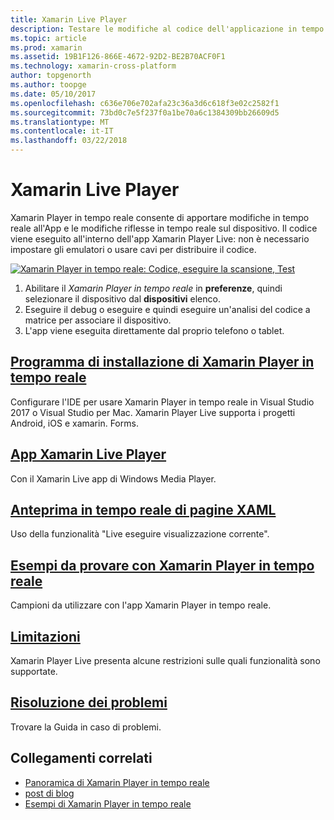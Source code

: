 ```yaml
---
title: Xamarin Live Player
description: Testare le modifiche al codice dell'applicazione in tempo reale sul dispositivo iOS o Android
ms.topic: article
ms.prod: xamarin
ms.assetid: 19B1F126-866E-4672-92D2-BE2B70ACF0F1
ms.technology: xamarin-cross-platform
author: topgenorth
ms.author: toopge
ms.date: 05/10/2017
ms.openlocfilehash: c636e706e702afa23c36a3d6c618f3e02c2582f1
ms.sourcegitcommit: 73bd0c7e5f237f0a1be70a6c1384309bb26609d5
ms.translationtype: MT
ms.contentlocale: it-IT
ms.lasthandoff: 03/22/2018
---
```

# <a name="xamarin-live-player"></a>Xamarin Live Player

Xamarin Player in tempo reale consente di apportare modifiche in tempo reale all'App e le modifiche riflesse in tempo reale sul dispositivo. Il codice viene eseguito all'interno dell'app Xamarin Player Live: non è necessario impostare gli emulatori o usare cavi per distribuire il codice.

[![Xamarin Player in tempo reale: Codice, eseguire la scansione, Test](images/xamarin-live.png)](images/xamarin-live-sml.png#lightbox)

1. Abilitare il *Xamarin Player in tempo reale* in **preferenze**, quindi selezionare il dispositivo dal **dispositivi** elenco.
2. Eseguire il debug o eseguire e quindi eseguire un'analisi del codice a matrice per associare il dispositivo.
3. L'app viene eseguita direttamente dal proprio telefono o tablet.

## <a name="xamarin-live-player-setupinstallmd"></a>[Programma di installazione di Xamarin Player in tempo reale](install.md)

Configurare l'IDE per usare Xamarin Player in tempo reale in Visual Studio 2017 o Visual Studio per Mac. Xamarin Player Live supporta i progetti Android, iOS e xamarin. Forms.

## <a name="xamarin-live-player-appplayermd"></a>[App Xamarin Live Player](player.md)

Con il Xamarin Live app di Windows Media Player.

## <a name="xaml-live-previewinglive-viewmd"></a>[Anteprima in tempo reale di pagine XAML](live-view.md)

Uso della funzionalità "Live eseguire visualizzazione corrente".

## <a name="samples-to-try-with-xamarin-live-playersamplesmd"></a>[Esempi da provare con Xamarin Player in tempo reale](samples.md)

Campioni da utilizzare con l'app Xamarin Player in tempo reale.

## <a name="limitationslimitationsmd"></a>[Limitazioni](limitations.md)

Xamarin Player Live presenta alcune restrizioni sulle quali funzionalità sono supportate.

## <a name="troubleshootingtroubleshootingmd"></a>[Risoluzione dei problemi](troubleshooting.md)

Trovare la Guida in caso di problemi.


## <a name="related-links"></a>Collegamenti correlati

- [Panoramica di Xamarin Player in tempo reale](https://xamarin.com/live)
- [post di blog](https://blog.xamarin.com/live-player/)
- [Esempi di Xamarin Player in tempo reale](https://developer.xamarin.com/samples/xamarin-live-player/all/)
